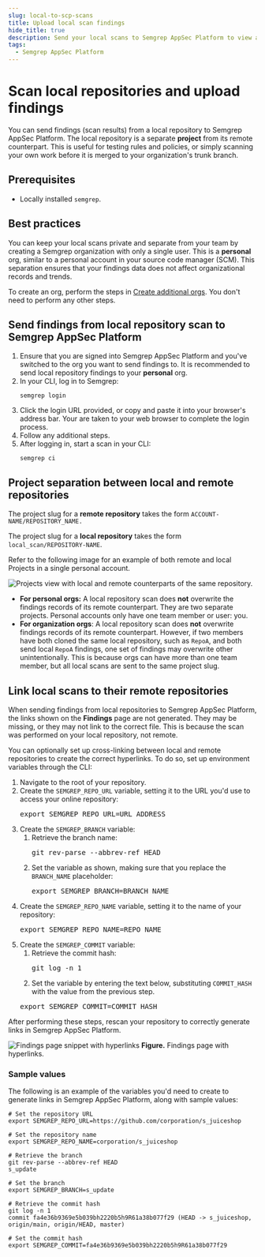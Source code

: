 ```yaml
---
slug: local-to-scp-scans
title: Upload local scan findings
hide_title: true
description: Send your local scans to Semgrep AppSec Platform to view and track your findings.
tags:
  - Semgrep AppSec Platform
---
```


# Scan local repositories and upload findings

You can send findings (scan results) from a local repository to Semgrep AppSec Platform. The local repository is a separate **project** from its remote counterpart. This is useful for testing rules and policies, or simply scanning your own work before it is merged to your organization's trunk branch.

## Prerequisites

- Locally installed `semgrep`.

## Best practices

You can keep your local scans private and separate from your team by creating a Semgrep organization with only a single user. This is a **personal** org, similar to a personal account in your source code manager (SCM). This separation ensures that your findings data does not affect organizational records and trends.

To create an org, perform the steps in [Create additional orgs](/deployment/create-account-and-orgs/#create-additional-orgs). You don't need to perform any other steps.

## Send findings from local repository scan to Semgrep AppSec Platform

1. Ensure that you are signed into Semgrep AppSec Platform and you've switched to the org you want to send findings to. It is recommended to send local repository findings to your **personal** org.
2. In your CLI, log in to Semgrep:
    ```
    semgrep login
    ```
2. Click the login URL provided, or copy and paste it into your browser's address bar. Your are taken to your web browser to complete the login process.
3. Follow any additional steps.
4. After logging in, start a scan in your CLI:
    ```
    semgrep ci
    ```

## Project separation between local and remote repositories

The project slug for a **remote repository** takes the form <code class="placeholder">ACCOUNT-NAME/REPOSITORY_NAME.</code>

The project slug for a **local repository** takes the form <code>local_scan/<span class="placeholder">REPOSITORY-NAME</span></code>.

Refer to the following image for an example of both remote and local Projects in a single personal account.

![Projects view with local and remote counterparts of the same repository.](/img/projects-remote-local-slugs.png)

* **For personal orgs:** A local repository scan does **not** overwrite the findings records of its remote counterpart. They are two separate projects. Personal accounts only have one team member or user: you.
* **For organization orgs**: A local repository scan does **not** overwrite findings records of its remote counterpart. However, if two members have both cloned the same local repository, such as `RepoA`, and both send local `RepoA` findings, one set of findings may overwrite other unintentionally. This is because orgs can have more than one team member, but all local scans are sent to the same project slug.

## Link local scans to their remote repositories

When sending findings from local repositories to Semgrep AppSec Platform, the links shown on the **Findings** page are not generated. They may be missing, or they may not link to the correct file. This is because the scan was performed on your local repository, not remote.

You can optionally set up cross-linking between local and remote repositories to create the correct hyperlinks. To do so, set up environment variables through the CLI:

1. Navigate to the root of your repository.
2. Create the `SEMGREP_REPO_URL` variable, setting it to the URL you'd use to access your online repository:
    <pre>export SEMGREP_REPO_URL=<span className="placeholder">URL_ADDRESS</span></pre>
3. Create the `SEMGREP_BRANCH` variable:
    1. Retrieve the branch name:
        <pre>git rev-parse --abbrev-ref HEAD</pre>
    2. Set the variable as shown, making sure that you replace the <code><span className="placeholder">BRANCH_NAME</span></code> placeholder:
        <pre>export SEMGREP_BRANCH=<span className="placeholder">BRANCH_NAME</span></pre>
4. Create the `SEMGREP_REPO_NAME` variable, setting it to the name of your repository:
    <pre>export SEMGREP_REPO_NAME=<span className="placeholder">REPO_NAME</span></pre>
5. Create the `SEMGREP_COMMIT` variable:
    1. Retrieve the commit hash:
        <pre>git log -n 1</pre>
    2. Set the variable by entering the text below, substituting <code><span className="placeholder">COMMIT_HASH</span></code> with the value from the previous step.
    <pre>export SEMGREP_COMMIT=<span className="placeholder">COMMIT_HASH</span></pre>

After performing these steps, rescan your repository to correctly generate links in Semgrep AppSec Platform.

![Findings page snippet with hyperlinks](/img/findings-with-hyperlinks.png "Findings page snippet with hyperlinks")
**Figure.** Findings page with hyperlinks.

### Sample values

The following is an example of the variables you'd need to create to generate links in Semgrep AppSec Platform, along with sample values:

```console
# Set the repository URL
export SEMGREP_REPO_URL=https://github.com/corporation/s_juiceshop

# Set the repository name
export SEMGREP_REPO_NAME=corporation/s_juiceshop

# Retrieve the branch
git rev-parse --abbrev-ref HEAD
s_update

# Set the branch
export SEMGREP_BRANCH=s_update

# Retrieve the commit hash
git log -n 1
commit fa4e36b9369e5b039bh2220b5h9R61a38b077f29 (HEAD -> s_juiceshop, origin/main, origin/HEAD, master)

# Set the commit hash
export SEMGREP_COMMIT=fa4e36b9369e5b039bh2220b5h9R61a38b077f29
 ```
